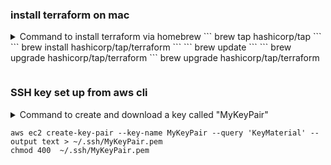 </b></details>

### install terraform on mac

<details>
<summary>Command to install terraform via homebrew
```
brew tap hashicorp/tap
```
```
brew install hashicorp/tap/terraform
```
```
brew update
```
```
brew upgrade hashicorp/tap/terraform
```
brew upgrade hashicorp/tap/terraform



</b></details>

### SSH key set up from aws cli

<details>
<summary>Command to create and download a key called "MyKeyPair"

```
aws ec2 create-key-pair --key-name MyKeyPair --query 'KeyMaterial' --output text > ~/.ssh/MyKeyPair.pem
chmod 400  ~/.ssh/MyKeyPair.pem
```


